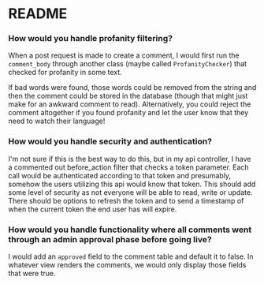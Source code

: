 # README

### How would you handle profanity filtering?

When a post request is made to create a comment, I would first run the `comment_body` through another class (maybe called `ProfanityChecker`) that checked for profanity in some text. 

If bad words were found, those words could be removed from the string and then the comment could be stored in the database (though that might just make for an awkward comment to read). Alternatively, you could reject the comment altogether if you found profanity and let the user know that they need to watch their language!

### How would you handle security and authentication?

I'm not sure if this is the best way to do this, but in my api controller, I have a commented out before_action filter that checks a token parameter. Each call would be authenticated according to that token and presumably, somehow the users utilizing this api would know that token. This should add some level of security as not everyone will be able to read, write or update. There should be options to refresh the token and to send a timestamp of when the current token the end user has will expire. 

### How would you handle functionality where all comments went through an admin approval phase before going live?

I would add an `approved` field to the comment table and default it to false. In whatever view renders the comments, we would only display those fields that were true. 